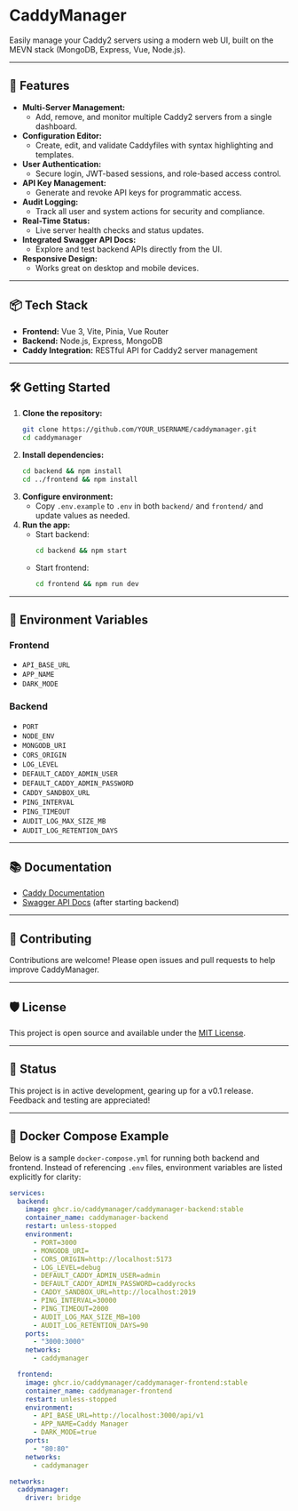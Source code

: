 # CaddyManager

Easily manage your Caddy2 servers using a modern web UI, built on the MEVN stack (MongoDB, Express, Vue, Node.js).

---

## 🚀 Features

- **Multi-Server Management:**
  - Add, remove, and monitor multiple Caddy2 servers from a single dashboard.
- **Configuration Editor:**
  - Create, edit, and validate Caddyfiles with syntax highlighting and templates.
- **User Authentication:**
  - Secure login, JWT-based sessions, and role-based access control.
- **API Key Management:**
  - Generate and revoke API keys for programmatic access.
- **Audit Logging:**
  - Track all user and system actions for security and compliance.
- **Real-Time Status:**
  - Live server health checks and status updates.
- **Integrated Swagger API Docs:**
  - Explore and test backend APIs directly from the UI.
- **Responsive Design:**
  - Works great on desktop and mobile devices.

---

## 📦 Tech Stack
- **Frontend:** Vue 3, Vite, Pinia, Vue Router
- **Backend:** Node.js, Express, MongoDB
- **Caddy Integration:** RESTful API for Caddy2 server management

---

## 🛠️ Getting Started

1. **Clone the repository:**
   ```sh
   git clone https://github.com/YOUR_USERNAME/caddymanager.git
   cd caddymanager
   ```
2. **Install dependencies:**
   ```sh
   cd backend && npm install
   cd ../frontend && npm install
   ```
3. **Configure environment:**
   - Copy `.env.example` to `.env` in both `backend/` and `frontend/` and update values as needed.
4. **Run the app:**
   - Start backend:
     ```sh
     cd backend && npm start
     ```
   - Start frontend:
     ```sh
     cd frontend && npm run dev
     ```

---

## 🧩 Environment Variables

### Frontend
- `API_BASE_URL`
- `APP_NAME`
- `DARK_MODE`

### Backend
- `PORT`
- `NODE_ENV`
- `MONGODB_URI`
- `CORS_ORIGIN`
- `LOG_LEVEL`
- `DEFAULT_CADDY_ADMIN_USER`
- `DEFAULT_CADDY_ADMIN_PASSWORD`
- `CADDY_SANDBOX_URL`
- `PING_INTERVAL`
- `PING_TIMEOUT`
- `AUDIT_LOG_MAX_SIZE_MB`
- `AUDIT_LOG_RETENTION_DAYS`

---

## 📚 Documentation
- [Caddy Documentation](https://caddyserver.com/docs/)
- [Swagger API Docs](http://localhost:3000/api-docs) (after starting backend)

---

## 🤝 Contributing
Contributions are welcome! Please open issues and pull requests to help improve CaddyManager.

---

## 🛡️ License
This project is open source and available under the [MIT License](LICENSE).

---

## 📢 Status
This project is in active development, gearing up for a v0.1 release. Feedback and testing are appreciated!

---

## 🐳 Docker Compose Example

Below is a sample `docker-compose.yml` for running both backend and frontend. Instead of referencing `.env` files, environment variables are listed explicitly for clarity:

```yaml
services:
  backend:
    image: ghcr.io/caddymanager/caddymanager-backend:stable
    container_name: caddymanager-backend
    restart: unless-stopped
    environment:
      - PORT=3000
      - MONGODB_URI=
      - CORS_ORIGIN=http://localhost:5173
      - LOG_LEVEL=debug
      - DEFAULT_CADDY_ADMIN_USER=admin
      - DEFAULT_CADDY_ADMIN_PASSWORD=caddyrocks
      - CADDY_SANDBOX_URL=http://localhost:2019
      - PING_INTERVAL=30000
      - PING_TIMEOUT=2000
      - AUDIT_LOG_MAX_SIZE_MB=100
      - AUDIT_LOG_RETENTION_DAYS=90
    ports:
      - "3000:3000"
    networks:
      - caddymanager

  frontend:
    image: ghcr.io/caddymanager/caddymanager-frontend:stable
    container_name: caddymanager-frontend
    restart: unless-stopped
    environment:
      - API_BASE_URL=http://localhost:3000/api/v1
      - APP_NAME=Caddy Manager
      - DARK_MODE=true
    ports:
      - "80:80"
    networks:
      - caddymanager

networks:
  caddymanager:
    driver: bridge
```